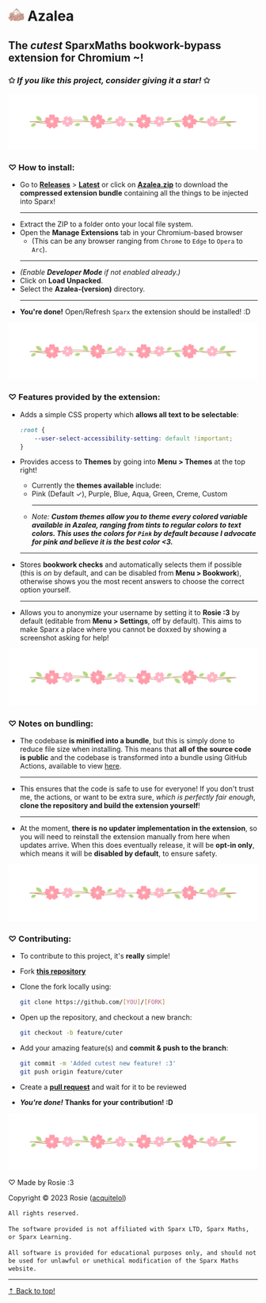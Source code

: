 # <img src="extension/assets/logo.png" style="width: 2rem"> Azalea

## **The** ***cutest*** **SparxMaths bookwork-bypass extension for Chromium ~!**

### ✩ *If you like this project, consider giving it a star!* ✩

<img src="extension/assets/divider.png">

### ♡ **How to install:**

- Go to [**Releases**](https://github.com/acquitelol/azalea/releases/) > **[Latest](https://github.com/acquitelol/azalea/releases/latest)** or click on **[Azalea.zip](https://github.com/acquitelol/azalea/releases/latest/download/Azalea.zip)** to download the **compressed extension bundle** containing all the things to be injected into Sparx!
    <hr />
- Extract the ZIP to a folder onto your local file system.
- Open the **Manage Extensions** tab in your Chromium-based browser
  - (This can be any browser ranging from `Chrome` to `Edge` to `Opera` to `Arc`).
  <hr />
- *(Enable* ***Developer Mode*** *if not enabled already.)*
- Click on **Load Unpacked**.
- Select the **Azalea-(version)** directory.
  <hr />
- **You're done!** Open/Refresh `Sparx` the extension should be installed! :D

<img src="extension/assets/divider.png">

### ♡ **Features provided by the extension:**

- Adds a simple CSS property which **allows all text to be selectable**:

    ```css
    :root {
        --user-select-accessibility-setting: default !important;
    }
    ```

- Provides access to **Themes** by going into **Menu > Themes** at the top right!
  - Currently the **themes available** include:
  - Pink (Default ✓), Purple, Blue, Aqua, Green, Creme, Custom
    <hr />
  - *Note:* ***Custom themes allow you to theme every colored variable available in Azalea, ranging from tints to regular colors to text colors. This uses the colors for `Pink` by default because I advocate for pink and believe it is the best color <3.***
  <hr />

- Stores **bookwork checks** and automatically selects them if possible (this is *on* by default, and can be disabled from **Menu > Bookwork**), otherwise shows you the most recent answers to choose the correct option yourself.

  <hr />

- Allows you to anonymize your username by setting it to **Rosie :3** by default (editable from **Menu > Settings**, off by default). This aims to make Sparx a place where you cannot be doxxed by showing a screenshot asking for help!

<img src="extension/assets/divider.png">

### ♡ **Notes on bundling:**

- The codebase **is minified into a bundle**, but this is simply done to reduce file size when installing. This means that **all of the source code is public** and the codebase is transformed into a bundle using GitHub Actions, available to view [here](https://github.com/acquitelol/azalea/actions).

    <hr />

- This ensures that the code is safe to use for everyone! If you don't trust me, the actions, or want to be extra sure, *which is perfectly fair enough*, **clone the repository and build the extension yourself**!

    <hr />

- At the moment, **there is no updater implementation in the extension**, so you will need to reinstall the extension manually from here when updates arrive. When this does eventually release, it will be **opt-in only**, which means it will be **disabled by default**, to ensure safety.

<img src="extension/assets/divider.png">

### ♡ **Contributing:**

- To contribute to this project, it's **really** simple!
- Fork **[this repository](https://github.com/acquitelol/azalea)**
- Clone the fork locally using:

    ```sh
    git clone https://github.com/[YOU]/[FORK]
    ```

- Open up the repository, and checkout a new branch:

    ```sh
    git checkout -b feature/cuter
    ```

- Add your amazing feature(s) and **commit & push to the branch**:

    ```sh
    git commit -m 'Added cutest new feature! :3'
    git push origin feature/cuter
    ```

- Create a **[pull request](https://github.com/acquitelol/azalea/pulls)** and wait for it to be reviewed
- ***You're done!*** **Thanks for your contribution! :D**

<img src="extension/assets/divider.png">

♡ Made by Rosie :3

Copyright © 2023 Rosie ([acquitelol](https://github.com/acquitelol))

```
All rights reserved.

The software provided is not affiliated with Sparx LTD, Sparx Maths, or Sparx Learning.

All software is provided for educational purposes only, and should not be used for unlawful or unethical modification of the Sparx Maths website.
```

<hr />

<a href="#top">⇡ Back to top️!</a>
